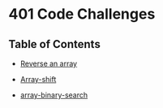 # 401 Code Challenges


## Table of Contents

* [Reverse an array](https://github.com/ruwaid-401-advanced-javascript/data-structures-and-algorithms/tree/array-reverse/challenges/arrayReverse)

* [Array-shift](https://github.com/ruwaid-401-advanced-javascript/data-structures-and-algorithms/tree/array-shift/challenges/array-shift)

* [array-binary-search]((https://github.com/ruwaid-401-advanced-javascript/data-structures-and-algorithms/tree/array-binary-search/challenges/array-binary-search))